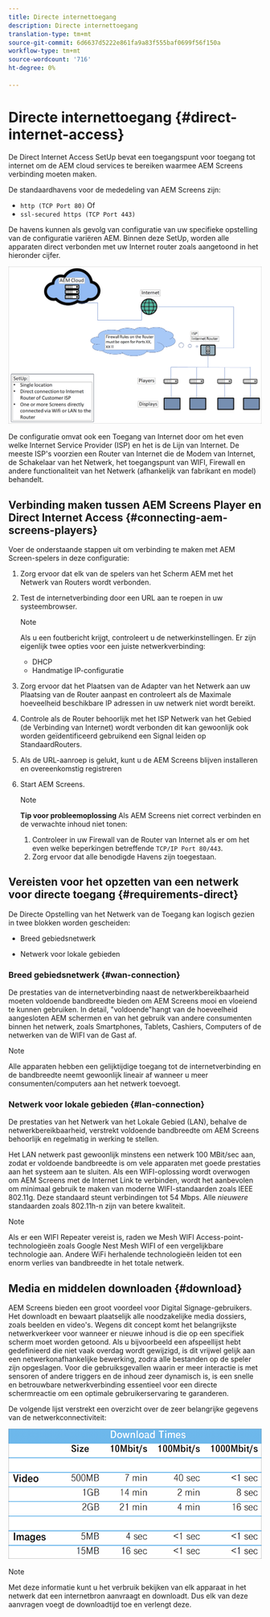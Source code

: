 ```yaml
---
title: Directe internettoegang
description: Directe internettoegang
translation-type: tm+mt
source-git-commit: 6d6637d5222e861fa9a83f555baf0699f56f150a
workflow-type: tm+mt
source-wordcount: '716'
ht-degree: 0%

---
```



# Directe internettoegang {#direct-internet-access}

De Direct Internet Access SetUp bevat een toegangspunt voor toegang tot internet om de AEM cloud services te bereiken waarmee AEM Screens verbinding moeten maken.

De standaardhavens voor de mededeling van AEM Screens zijn:
* `http (TCP Port 80)`
Of
* `ssl-secured https (TCP Port 443)`

De havens kunnen als gevolg van configuratie van uw specifieke opstelling van de configuratie variëren AEM. Binnen deze SetUp, worden alle apparaten direct verbonden met uw Internet router zoals aangetoond in het hieronder cijfer.

![](/help/assets/direct-access-2.png)

De configuratie omvat ook een Toegang van Internet door om het even welke Internet Service Provider (ISP) en het is de Lijn van Internet. De meeste ISP&#39;s voorzien een Router van Internet die de Modem van Internet, de Schakelaar van het Netwerk, het toegangspunt van WIFI, Firewall en andere functionaliteit van het Netwerk (afhankelijk van fabrikant en model) behandelt.

## Verbinding maken tussen AEM Screens Player en Direct Internet Access {#connecting-aem-screens-players}

Voer de onderstaande stappen uit om verbinding te maken met AEM Screen-spelers in deze configuratie:

1. Zorg ervoor dat elk van de spelers van het Scherm AEM met het Netwerk van Routers wordt verbonden.
1. Test de internetverbinding door een URL aan te roepen in uw systeembrowser.

   >[!NOTE]
   >Als u een foutbericht krijgt, controleert u de netwerkinstellingen. Er zijn eigenlijk twee opties voor een juiste netwerkverbinding:
   >* DHCP
   >* Handmatige IP-configuratie


1. Zorg ervoor dat het Plaatsen van de Adapter van het Netwerk aan uw Plaatsing van de Router aanpast en controleert als de Maximale hoeveelheid beschikbare IP adressen in uw netwerk niet wordt bereikt.

1. Controle als de Router behoorlijk met het ISP Netwerk van het Gebied (de Verbinding van Internet) wordt verbonden dit kan gewoonlijk ook worden geïdentificeerd gebruikend een Signal leiden op StandaardRouters.
1. Als de URL-aanroep is gelukt, kunt u de AEM Screens blijven installeren en overeenkomstig registreren
1. Start AEM Screens.

   >[!NOTE]
   >**Tip voor probleemoplossing**
   >Als AEM Screens niet correct verbinden en de verwachte inhoud niet tonen:
   >
   >1. Controleer in uw Firewall van de Router van Internet als er om het even welke beperkingen betreffende `TCP/IP Port 80/443`.
   >1. Zorg ervoor dat alle benodigde Havens zijn toegestaan.


## Vereisten voor het opzetten van een netwerk voor directe toegang {#requirements-direct}

De Directe Opstelling van het Netwerk van de Toegang kan logisch gezien in twee blokken worden gescheiden:

* Breed gebiedsnetwerk

* Netwerk voor lokale gebieden

### Breed gebiedsnetwerk {#wan-connection}

De prestaties van de internetverbinding naast de netwerkbereikbaarheid moeten voldoende bandbreedte bieden om AEM Screens mooi en vloeiend te kunnen gebruiken. In detail, &quot;voldoende&quot;hangt van de hoeveelheid aangesloten AEM schermen en van het gebruik van andere consumenten binnen het netwerk, zoals Smartphones, Tablets, Cashiers, Computers of de netwerken van de WIFI van de Gast af.

>[!NOTE]
>Alle apparaten hebben een gelijktijdige toegang tot de internetverbinding en de bandbreedte neemt gewoonlijk lineair af wanneer u meer consumenten/computers aan het netwerk toevoegt.

### Netwerk voor lokale gebieden {#lan-connection}

De prestaties van het Netwerk van het Lokale Gebied (LAN), behalve de netwerkbereikbaarheid, verstrekt voldoende bandbreedte om AEM Screens behoorlijk en regelmatig in werking te stellen.

Het LAN netwerk past gewoonlijk minstens een netwerk 100 MBit/sec aan, zodat er voldoende bandbreedte is om vele apparaten met goede prestaties aan het systeem aan te sluiten.
Als een WIFI-oplossing wordt overwogen om AEM Screens met de Internet Link te verbinden, wordt het aanbevolen om minimaal gebruik te maken van moderne WIFI-standaarden zoals IEEE 802.11g. Deze standaard steunt verbindingen tot 54 Mbps. Alle *nieuwere* standaarden zoals 802.11h-n zijn van betere kwaliteit.

>[!NOTE]
>Als er een WIFI Repeater vereist is, raden we Mesh WIFI Access-point-technologieën zoals Google Nest Mesh WIFI of een vergelijkbare technologie aan. Andere WiFi herhalende technologieën leiden tot een enorm verlies van bandbreedte in het totale netwerk.

## Media en middelen downloaden {#download}

AEM Screens bieden een groot voordeel voor Digital Signage-gebruikers. Het downloadt en bewaart plaatselijk alle noodzakelijke media dossiers, zoals beelden en video&#39;s. Wegens dit concept komt het belangrijkste netwerkverkeer voor wanneer er nieuwe inhoud is die op een specifiek scherm moet worden getoond.
Als u bijvoorbeeld een afspeellijst hebt gedefinieerd die niet vaak overdag wordt gewijzigd, is dit vrijwel gelijk aan een netwerkonafhankelijke bewerking, zodra alle bestanden op de speler zijn opgeslagen.
Voor die gebruiksgevallen waarin er meer interactie is met sensoren of andere triggers en de inhoud zeer dynamisch is, is een snelle en betrouwbare netwerkverbinding essentieel voor een directe schermreactie om een optimale gebruikerservaring te garanderen.

De volgende lijst verstrekt een overzicht over de zeer belangrijke gegevens van de netwerkconnectiviteit:

![](/help/assets/download-times-direct.png)

>[!NOTE]
>Met deze informatie kunt u het verbruik bekijken van elk apparaat in het netwerk dat een internetbron aanvraagt en downloadt. Dus elk van deze aanvragen voegt de downloadtijd toe en verlengt deze.